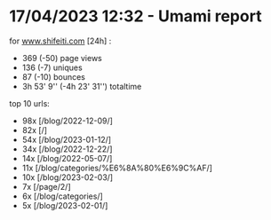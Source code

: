 # 17/04/2023 12:32 - Umami report
for www.shifeiti.com [24h] :

 - 369 (-50) page views
 - 136 (-7) uniques
 - 87 (-10) bounces
 - 3h 53' 9'' (-4h 23' 31'') totaltime


top 10 urls:
 - 98x [/blog/2022-12-09/]
 - 82x [/]
 - 54x [/blog/2023-01-12/]
 - 34x [/blog/2022-12-22/]
 - 14x [/blog/2022-05-07/]
 - 11x [/blog/categories/%E6%8A%80%E6%9C%AF/]
 - 10x [/blog/2023-02-03/]
 - 7x [/page/2/]
 - 6x [/blog/categories/]
 - 5x [/blog/2023-02-01/]


